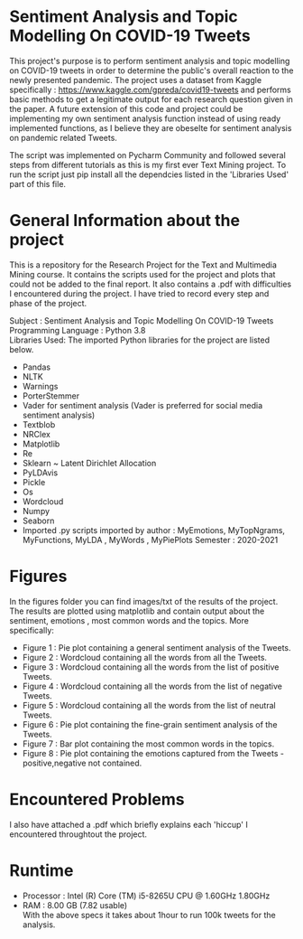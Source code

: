 # Sentiment Analysis and Topic Modelling On COVID-19 Tweets
This project's purpose is to perform sentiment analysis and topic modelling on COVID-19 tweets in order to determine the public's overall reaction to the newly presented pandemic. The project uses a dataset from Kaggle specifically : https://www.kaggle.com/gpreda/covid19-tweets and performs basic methods to get a legitimate output for each research question given in the paper. A future extension of this code and project could be implementing my own sentiment analysis function instead of using ready implemented functions, as I believe they are obeselte for sentiment analysis on pandemic related Tweets.

The script was implemented on Pycharm Community and followed several steps from different tutorials as this is my first ever Text Mining project. To run the script just pip install all the dependcies listed in the 'Libraries Used' part of this file.


# General Information about the project
This is a repository for the Research Project for the Text and Multimedia Mining course. It contains the scripts used for the project and plots that could not be added to the final report. It also contains a .pdf with difficulties I encountered during the project. I have tried to record every step and phase of the project.

Subject : Sentiment Analysis and Topic Modelling On COVID-19  Tweets  <br />
Programming Language : Python 3.8  <br />
Libraries Used: The imported Python libraries for the project are listed below.
* Pandas
* NLTK
* Warnings
* PorterStemmer
* Vader for sentiment analysis (Vader is preferred for social media sentiment analysis)
* Textblob 
* NRClex
* Matplotlib
* Re
* Sklearn ~ Latent Dirichlet Allocation
* PyLDAvis
* Pickle
* Os
* Wordcloud
* Numpy
* Seaborn
* Imported .py scripts imported by author : MyEmotions, MyTopNgrams, MyFunctions, MyLDA , MyWords , MyPiePlots
Semester : 2020-2021

# Figures
In the figures folder you can find images/txt of the results of the project. The results are plotted using matplotlib and contain output about the sentiment, emotions , most common words and the topics. More specifically:
 * Figure 1 : Pie plot containing a general sentiment analysis of the Tweets.
 * Figure 2 : Wordcloud containing all the words from all the Tweets.
 * Figure 3 : Wordcloud containing all the words from the list of positive Tweets.
 * Figure 4 : Wordcloud containing all the words from the list of negative Tweets.
 * Figure 5 : Wordcloud containing all the words from the list of neutral Tweets.
 * Figure 6 : Pie plot containing the fine-grain sentiment analysis of the Tweets.
 * Figure 7 : Bar plot containing the most common words in the topics.
 * Figure 8 : Pie plot containing the emotions captured from the Tweets - positive,negative not contained.

# Encountered Problems 
I also have attached a .pdf which briefly explains each 'hiccup' I encountered throughtout the project.

# Runtime
* Processor : Intel (R) Core (TM) i5-8265U CPU @ 1.60GHz 1.80GHz
* RAM : 8.00 GB (7.82 usable) <br />
With the above specs it takes about 1hour to run 100k tweets for the analysis.
